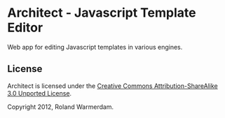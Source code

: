 Architect - Javascript Template Editor
======================================

Web app for editing Javascript templates in various engines.


License
-------
Architect is licensed under the [Creative Commons Attribution-ShareAlike 3.0 Unported License](http://creativecommons.org/licenses/by-sa/3.0/).

Copyright 2012, Roland Warmerdam.
